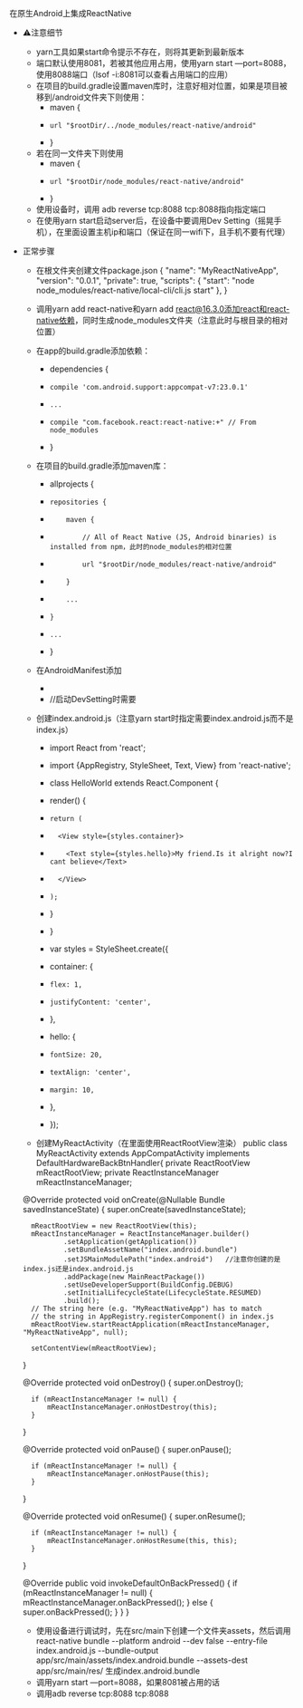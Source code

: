 在原生Android上集成ReactNative
* ⚠️注意细节
    * yarn工具如果start命令提示不存在，则将其更新到最新版本
    * 端口默认使用8081，若被其他应用占用，使用yarn start —port=8088，使用8088端口（lsof -i:8081可以查看占用端口的应用）
    * 在项目的build.gradle设置maven库时，注意好相对位置，如果是项目被移到/android文件夹下则使用：
        * maven {
        *     url "$rootDir/../node_modules/react-native/android"
        * }
    * 若在同一文件夹下则使用
        * maven {
        *     url "$rootDir/node_modules/react-native/android"
        * }
    * 使用设备时，调用 adb reverse tcp:8088 tcp:8088指向指定端口
    * 在使用yarn start启动server后，在设备中要调用Dev Setting（摇晃手机），在里面设置主机ip和端口（保证在同一wifi下，且手机不要有代理）
* 正常步骤
    * 在根文件夹创建文件package.json
{
    "name": "MyReactNativeApp",
    "version": "0.0.1",
    "private": true,
    "scripts": {
        "start": "node node_modules/react-native/local-cli/cli.js start"
    },
}

    * 调用yarn add react-native和yarn add react@16.3.0添加react和react-native依赖，同时生成node_modules文件夹（注意此时与根目录的相对位置）
    * 在app的build.gradle添加依赖：
        * dependencies {
        *     compile 'com.android.support:appcompat-v7:23.0.1'
        *     ...
        *     compile "com.facebook.react:react-native:+" // From node_modules
        * }
    * 在项目的build.gradle添加maven库：
        *  allprojects {
        *     repositories {
        *         maven {
        *             // All of React Native (JS, Android binaries) is installed from npm，此时的node_modules的相对位置
        *             url "$rootDir/node_modules/react-native/android"
        *         }
        *         ...
        *     }
        *     ...
        * }
    * 在AndroidManifest添加
        * <uses-permission android:name="android.permission.INTERNET" />
        * <activity android:name="com.facebook.react.devsupport.DevSettingsActivity" /> //启动DevSetting时需要
    * 创建index.android.js（注意yarn start时指定需要index.android.js而不是index.js）
        * import React from 'react';
        * import {AppRegistry, StyleSheet, Text, View} from 'react-native';

        * class HelloWorld extends React.Component {
        *   render() {
        *     return (
        *       <View style={styles.container}>
        *         <Text style={styles.hello}>My friend.Is it alright now?I cant believe</Text>
        *       </View>
        *     );
        *   }
        * }
        * var styles = StyleSheet.create({
        *   container: {
        *     flex: 1,
        *     justifyContent: 'center',
        *   },
        *   hello: {
        *     fontSize: 20,
        *     textAlign: 'center',
        *     margin: 10,
        *   },
        * });
    * 创建MyReactActivity（在里面使用ReactRootView渲染）
public class MyReactActivity extends AppCompatActivity implements DefaultHardwareBackBtnHandler{
    private ReactRootView mReactRootView;
    private ReactInstanceManager mReactInstanceManager;

    @Override
    protected void onCreate(@Nullable Bundle savedInstanceState) {
        super.onCreate(savedInstanceState);

        mReactRootView = new ReactRootView(this);
        mReactInstanceManager = ReactInstanceManager.builder()
                .setApplication(getApplication())
                .setBundleAssetName("index.android.bundle")
                .setJSMainModulePath("index.android")	//注意你创建的是index.js还是index.android.js
                .addPackage(new MainReactPackage())
                .setUseDeveloperSupport(BuildConfig.DEBUG)
                .setInitialLifecycleState(LifecycleState.RESUMED)
                .build();
        // The string here (e.g. "MyReactNativeApp") has to match
        // the string in AppRegistry.registerComponent() in index.js
        mReactRootView.startReactApplication(mReactInstanceManager, "MyReactNativeApp", null);

        setContentView(mReactRootView);
    }

    @Override
    protected void onDestroy() {
        super.onDestroy();

        if (mReactInstanceManager != null) {
            mReactInstanceManager.onHostDestroy(this);
        }
    }

    @Override
    protected void onPause() {
        super.onPause();

        if (mReactInstanceManager != null) {
            mReactInstanceManager.onHostPause(this);
        }
    }

    @Override
    protected void onResume() {
        super.onResume();

        if (mReactInstanceManager != null) {
            mReactInstanceManager.onHostResume(this, this);
        }
    }

    @Override
    public void invokeDefaultOnBackPressed() {
        if (mReactInstanceManager != null) {
            mReactInstanceManager.onBackPressed();
        } else {
            super.onBackPressed();
        }
    }
}
    * 使用设备进行调试时，先在src/main下创建一个文件夹assets，然后调用
react-native bundle --platform android --dev false --entry-file index.android.js --bundle-output app/src/main/assets/index.android.bundle --assets-dest app/src/main/res/
生成index.android.bundle
    * 调用yarn start —port=8088，如果8081被占用的话
    * 调用adb reverse tcp:8088 tcp:8088

